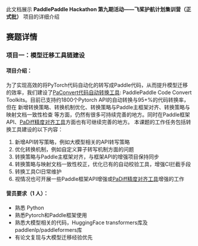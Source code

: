 此文档展示 **PaddlePaddle Hackathon 第九期活动——飞桨护航计划集训营（正式批）** 项目的详细介绍

## 赛题详情

### 项目一：模型迁移工具链建设

#### 项目介绍：

为了实现高效的将PyTorch代码自动化的转写成Paddle代码，从而提升模型迁移的效率，我们建设了[PaConvert代码自动转换工具](https://github.com/PaddlePaddle/PaConvert): PaddlePaddle Code Convert Toolkits。目前已支持约1800个Pytorch API的自动转换与95+%的代码转换率，但在 新增转换策略、转换机制优化、转换策略与Paddle主框架对齐、转换策略与映射文档一致性检查 等方面，仍然有很多可持续完善的地方。同时在Paddle框架API、[PaDiff精度对齐工具](https://github.com/PaddlePaddle/PaDiff)方面也有可继续完善的地方。
本课题的工作任务包括转换工具建设的以下内容：

1. 新增API转写策略，例如大模型相关的API转写策略
2. 优化转换机制，例如自定义算子转写机制方面的问题
3. 转换策略与Paddle主框架对齐，与框架API的增强项目保持同步
4. 转换策略与映射文档一致性校正，优化已有的自动校验工具，增强CI拦截手段
5. 转换工具CI日常维护
6. 视情况也可开展一些Paddle框架API增强或[PaDiff精度对齐工具](https://github.com/PaddlePaddle/PaDiff)增强的工作

#### 营员要求（1 人）：

- 熟悉 Python
- 熟悉Pytorch和Paddle框架使用
- 熟悉大模型相关的代码，HuggingFace transformers库及paddlenlp/paddleformers库
- 有论文复现与大模型迁移经验优先
